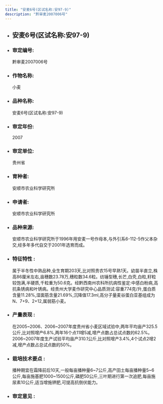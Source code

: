 ```yaml
---
title: "安麦6号(区试名称:安97-9)"
description: "黔审麦2007006号"
---
```

* ## 安麦6号(区试名称:安97-9)
* ###  审定编号:  
   黔审麦2007006号

*  ### 作物名称:  
   小麦

*   ###  品种名称: 
    安麦6号(区试名称:安97-9)

*   ### 审定年份: 
    2007

*   ### 审定单位:  
    贵州省

*   ### 育种者:  
    安顺市农业科学研究所

*   ### 申请者:  
    安顺市农业科学研究所

*   ### 品种来源:  
    安顺市农业科学研究所于1996年用安麦一号作母本,与外引系6-112-5作父本杂交,经多年多代自交于2001年选育而成。

*   ### 特征特性 : 
    属于半冬性中熟品种,全生育期203天,比对照贵农15号早熟1天。幼苗半直立,株高86厘米左右,亩穗数23.78万,穗粒数34.6粒。纺锤型穗,长芒,白壳,白粒,籽粒较饱满,半硬质,千粒重为50.6克。经黔西南州农科所抗病性鉴定:中感白粉病,高抗条锈病和叶锈病。经贵州大学麦作研究中心品质测试:容重774克/升,蛋白质含量11.28%,湿面筋含量21.69%,沉降值17.3ml,高分子量麦谷蛋白亚基组成为N、7+9、2+12,属弱筋小麦。

*   ### 产量表现 : 
    在2005~2006、2006~2007年度贵州省小麦区域试验中,两年平均亩产325.5公斤,比对照增产6.8%,两年16个点11增5减,增产点数占总试点数的62.5%。2006~2007年度生产试验平均亩产310.1公斤,比对照增产3.4%,4个试点2增2减,增产点数占总试点数的50%。

*   ### 栽培技术要点 : 
    播种期宜在霜降前后10天,一般每亩播种量6~7公斤,高产田土每亩播种量5~6公斤,每亩施基肥1000~1500公斤,磷肥50公斤,三叶期进行第一次追肥,每亩施尿素10公斤,适当增施钾肥,可提高抗倒伏能力。

*   ### 审定意见 : 
    
